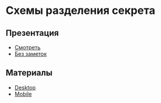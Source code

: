 # Схемы разделения секрета

## Презентация

- [Смотреть](/presentation/index.html)
- [Без заметок](/presentation/index.html?showNotes=false)

## Материалы

- [Desktop](materials/index.html)
- [Mobile](materials/Схемы%20разделённого%20секрета.html)

